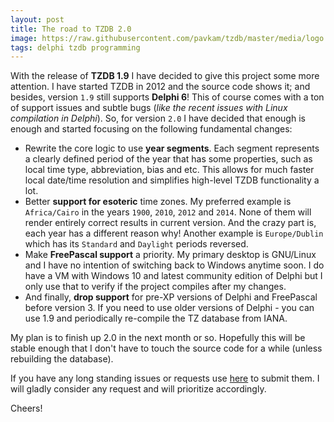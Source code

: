 ```yaml
---
layout: post
title: The road to TZDB 2.0
image: https://raw.githubusercontent.com/pavkam/tzdb/master/media/logo.jpg
tags: delphi tzdb programming
---
```

With the release of **TZDB 1.9** I have decided to give this project some more attention. I have started TZDB in 2012 and the source code shows it; and besides, version `1.9` still supports **Delphi 6**! This of course comes with a ton of support issues and subtle bugs (_like the recent issues with Linux compilation in Delphi_). So, for version `2.0` I have decided that enough is enough and started focusing on the following fundamental changes:
* Rewrite the core logic to use **year segments**. Each segment represents a clearly defined period of the year that has some properties, such as local time type, abbreviation, bias and etc. This allows for much faster local date/time resolution and simplifies high-level TZDB functionality a lot.
* Better **support for esoteric** time zones. My preferred example is `Africa/Cairo` in the years `1900`, `2010`, `2012` and `2014`. None of them will render entirely correct results in current version. And the crazy part is, each year has a different reason why! Another example is `Europe/Dublin` which has its `Standard` and `Daylight` periods reversed.
* Make **FreePascal support** a priority. My primary desktop is GNU/Linux and I have no intention of switching back to Windows anytime soon. I do have a VM with Windows 10 and latest community edition of Delphi but I only use that to verify if the project compiles after my changes.
* And finally, **drop support** for pre-XP versions of Delphi and FreePascal before version 3. If you need to use older versions of Delphi - you can use 1.9 and periodically re-compile the TZ database from IANA.

My plan is to finish up 2.0 in the next month or so. Hopefully this will be stable enough that I don't have to touch the source code for a while (unless rebuilding the database).

If you have any long standing issues or requests use [here](https://github.com/pavkam/tzdb/issues) to submit them. I will gladly consider any request and will prioritize accordingly.

Cheers!

